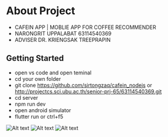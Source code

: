 # About Project

* CAFEIN APP | MOBLIE APP FOR COFFEE RECOMMENDER
* NARONGRIT UPPALABAT 63114540369
* ADVISER DR. KRIENGSAK TREEPRAPIN

## Getting Started

* open vs code and open teminal
* cd your own folder
* git clone https://github.com/sirtongzaq/cafein_nodejs or http://projectcs.sci.ubu.ac.th/senior-prj-65/63114540369.git
* cd server
* npm run dev
* open android simulator
* flutter run or ctrl+f5

![Alt text](https://i.ibb.co/fNFF15p/Screenshot-2023-06-21-213556.png)
![Alt text](https://i.ibb.co/HqP2Jsn/Screenshot-2023-06-21-213446.png)
![Alt text](https://i.ibb.co/BGHqBGx/Screenshot-2023-06-21-213817.png)

